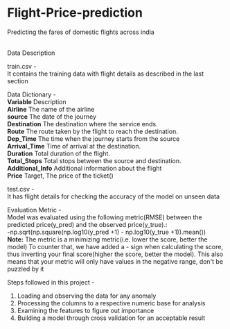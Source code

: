 # Flight-Price-prediction
Predicting the fares of domestic flights across india<br><br>

Data Description<br>

train.csv -<br>
It contains the training data with flight details as described in the last section<br>


Data Dictionary -<br>
<b>Variable</b> 	         Description<br>
<b>Airline</b> 	       The name of the airline<br>
<b>source</b> 	         The date of the journey<br>
<b>Destination</b> 	   The destination where the service ends.<br>
<b>Route</b> 	         The route taken by the flight to reach the destination.<br>
<b>Dep_Time</b> 	       The time when the journey starts from the source<br>
<b>Arrival_Time</b>     Time of arrival at the destination.<br>
<b>Duration</b> 	       Total duration of the flight.<br>
<b>Total_Stops</b> 	   Total stops between the source and destination.<br>
<b>Additional_Info</b>  Additional information about the flight<br>
<b>Price</b> 	         Target, The price of the ticket()<br>


test.csv -<br>
It has flight details for checking the accuracy of the model on unseen data <br>


Evaluation Metric - <br>
Model was evaluated using the following metric(RMSE) between the predicted price(y_pred) and the observed price(y_true).: <br>
-np.sqrt(np.square(np.log10(y_pred +1) - np.log10(y_true +1)).mean()) <br>
<b>Note:</b> The metric is a minimizing metric(i.e. lower the score, better the model) To counter that, we have added a - sign when calculating the score, thus inverting your final score(higher the score, better the model). This also means that your metric will only have values in the negative range, don't be puzzled by it

Steps followed in this project -<br>
1. Loading and observing the data for any anomaly <br>
2. Processing the columns to a respective numeric base for analysis <br>
3. Examining the features to figure out importance <br>
4. Building a model through cross validation for an acceptable result <br>
